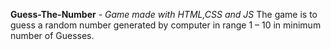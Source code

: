 **Guess-The-Number**
_- Game made with HTML,CSS and JS_
The game is to guess a random number generated by computer in range 1 – 10 in minimum number of Guesses.
